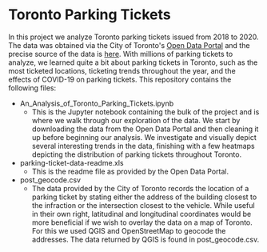 # Toronto Parking Tickets
In this project we analyze Toronto parking tickets issued from 2018 to 2020. The data was obtained via the City of Toronto's [Open Data Portal](https://open.toronto.ca/) and the precise source of the data is [here](https://open.toronto.ca/dataset/parking-tickets/). With millions of parking tickets to analyze, we learned quite a bit about parking tickets in Toronto, such as the most ticketed locations, ticketing trends throughout the year, and the effects of COVID-19 on parking tickets. This repository contains the following files:
- An_Analysis_of_Toronto_Parking_Tickets.ipynb
    - This is the Jupyter notebook containing the bulk of the project and is where we walk through our exploration of the data. We start by downloading the data from the Open Data Portal and then cleaning it up before beginning our analysis. We investigate and visually depict several interesting trends in the data, finishing with a few heatmaps depicting the distribution of parking tickets throughout Toronto.
- parking-ticket-data-readme.xls
    - This is the readme file as provided by the Open Data Portal.
- post_geocode.csv
    - The data provided by the City of Toronto records the location of a parking ticket by stating either the address of the building closest to the infraction or the intersection closest to the vehicle. While useful in their own right, latitudinal and longitudinal coordinates would be more beneficial if we wish to overlay the data on a map of Toronto. For this we used QGIS and OpenStreetMap to geocode the addresses. The data returned by QGIS is found in post_geocode.csv.
